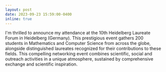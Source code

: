 ```yaml
---
layout: post
date: 2023-09-23 15:59:00-0400
inline: true
---
```


I'm thrilled to announce my attendance at the 10th Heidelberg Laureate Forum in Heidelberg (Germany).
This prestigious event gathers 200 students in Mathematics and Computer Science from across the globe, alongside distinguished laureates recognized for their contributions to these fields. 
This compelling networking event combines scientific, social and outreach activities in a unique atmosphere, sustained by comprehensive exchange and scientific inspiration.
